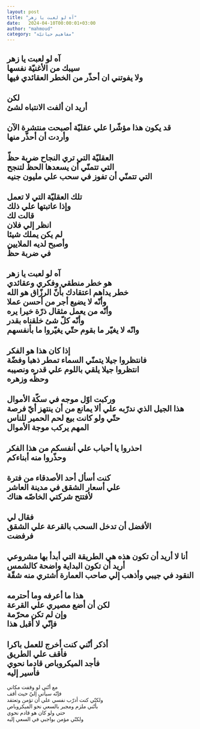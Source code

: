 ```yaml
---
layout: post
title: "آه لو لعبت يا زهر"
date:   2024-04-10T00:00:01+03:00
author: "mahmoud"
category: "مفاهيم حياتيّة"
---
```



آه لو لعبت يا زهر  
سيبك من الأغنيّة نفسها  
ولا يفوتني ان أحذّر من الخطر العقائدي فيها  
------  
لكن  
أريد ان ألفت الانتباه لشئ  
-------  
قد يكون هذا مؤشّرا علي عقليّة أصبحت منتشرة الآن  
وأردت أن أحذّر منها  
-------  
العقليّة التي تري النجاح ضربة حظّ  
التي تتمنّي أن يسعدها الحظّ لتنجح  
التي تتمنّي أن تفوز في سحب علي مليون جنيه  
-------  
تلك العقليّة التي لا تعمل  
وإذا عاتبتها علي ذلك  
قالت لك  
انظر إلي فلان  
لم يكن يملك شيئا  
وأصبح لديه الملايين  
في ضربة حظّ  
--------  
آه لو لعبت يا زهر  
هو خطر منطقي وفكري وعقائدي  
خطر يداهم اعتقادك بأنّ الرزّاق هو الله  
وأنّه لا يضيع أجر من أحسن عملا  
وأنّه من يعمل مثقال ذرّة خيرا يره  
وأنّه كلّ شئ خلقناه بقدر  
وانّه لا يغيّر ما بقوم حتّي يغيّروا ما بأنفسهم  
-------  
إذا كان هذا هو الفكر  
فانتظروا جيلا يتمنّي السماء تمطر ذهبا وفضّة  
انتظروا جيلا يلقي باللوم علي قدره ونصيبه  
وحظّه وزهره  
--------  
وركبت اوّل موجه في سكّة الأموال  
هذا الجيل الذي ندرّبه علي ألا يمانع من أن ينتهز أيّ
فرصة  
حتّي ولو كانت بيع لحم الحمير للناس  
المهم يركب موجة الأموال  
--------  
احذروا يا أحباب علي أنفسكم من هذا الفكر  
وحذّروا منه أبناءكم  
------  
كنت أسأل أحد الأصدقاء من فترة  
علي أسعار الشقق في مدينة العاشر  
لأفتتح شركتي الخاصّه هناك  
-------  
فقال لي  
الأفضل أن تدخل السحب بالقرعة علي الشقق  
فرفضت  
--------  
أنا لا أريد أن تكون هذه هي الطريقة التي أبدأ بها
مشروعي  
أريد أن تكون البداية واضحة كالشمس  
النقود في جيبي وأذهب إلي صاحب العمارة أشتري منه
شقّة  
--------  
هذا ما أعرفه وما أحترمه  
لكن أن أضع مصيري علي القرعة  
وإن لم تكن محرّمة  
فإنّي لا أقبل هذا  
-------  
أذكر أنّني كنت أخرج للعمل باكرا  
فأقف علي الطريق  
فأجد الميكروباص قادما نحوي  
فأسير إليه  
--------  
مع أنّني لو وقفت مكاني  
فإنّه سيأتي إليّ حيث أقف  
ولكنّي كنت أدرّب نفسي علي أن تؤمن وتعتقد  
بأنّني ملزم ومجبر بالسعي نحو الميكروباص  
حتي ولو كان هو قادم نحوي  
ولكنّي مؤمن بواجبي في السعي إليه
